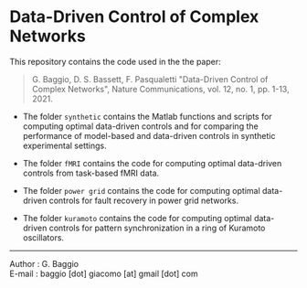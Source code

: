 # Data-Driven Control of Complex Networks

This repository contains the code used in the the paper:

> G. Baggio, D. S. Bassett, F. Pasqualetti "Data-Driven Control of Complex Networks", Nature Communications, vol. 12, no. 1, pp. 1-13, 2021. 

- The folder `synthetic` contains the Matlab functions and scripts for computing optimal data-driven controls and for comparing the performance of model-based and data-driven controls in synthetic experimental settings.

- The folder `fMRI` contains the code for computing optimal data-driven controls from task-based fMRI data.

- The folder `power grid` contains the code for computing optimal data-driven controls for fault recovery in power grid networks.

- The folder `kuramoto` contains the code for computing optimal data-driven controls for pattern synchronization in a ring of Kuramoto oscillators.

***

Author : G. Baggio <br/>
E-mail : baggio [dot] giacomo [at] gmail [dot] com

